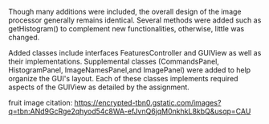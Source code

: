 Though many additions were included, the overall design of the image processor generally remains identical. Several methods were added such as getHistogram() to complement new functionalities, otherwise, little was changed.

Added classes include interfaces FeaturesController and GUIView as well as their implementations. Supplemental classes (CommandsPanel, HistogramPanel, ImageNamesPanel,and ImagePanel) were added to help organize the GUI's layout. Each of these classes implements required aspects of the GUIView as detailed by the assignment.


fruit image citation: https://encrypted-tbn0.gstatic.com/images?q=tbn:ANd9GcRge2qhyod54c8WA-efJvnQ6jqM0nkhkL8kbQ&usqp=CAU